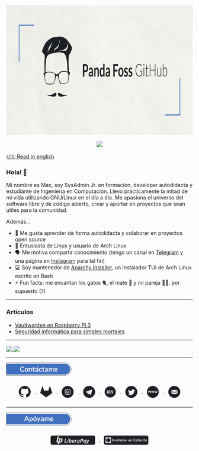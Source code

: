 <p align="center"><img src="assets/banner.png" height="350px"></img></p>

<p href="https://github.com/PandaFoss" align="center"><img src="https://komarev.com/ghpvc/?username=PandaFoss&style=flat-square&label=Vistas+al+perfil&color=4070bf"></img></p>

[🇺🇸 Read in english](README_EN.md)

### Hola! 👋

Mi nombre es Max, soy SysAdmin Jr. en formación, developer autodidacta y estudiante de Ingeniería en Computación. Llevo prácticamente la mitad de mi vida utilizando GNU/Linux en el día a día. Me apasiona el universo del software libre y de código abierto, crear y aportar en proyectos que sean útiles para la comunidad.

Además...

- 🧠 Me gusta aprender de forma autodidacta y colaborar en proyectos open source
- 🐧 Entusiasta de Linux y usuario de Arch Linux
- 🗣 Me motiva compartir conocimiento (tengo un canal en [Telegram](https://t.me/ElBlogDelPanda) y una página en [Instagram](https://www.instagram.com/pandafossblog/) para tal fin)
- 💻 Soy mantenedor de [Anarchy Installer](https://anarchyinstaller.org/), un instalador TUI de Arch Linux escrito en Bash
- ⚡️ Fun facts: me encantan los gatos 🐈, el mate 🧉 y mi pareja 👩🏼, por supuesto (?)

___

### Artículos
<!-- BLOG-POST-LIST:START -->
- [Vaultwarden en Raspberry Pi 3](https://pandafoss.github.io/vaultwarden-en-raspberry-pi-3/)
- [Seguridad informática para simples mortales](https://pandafoss.github.io/seguridad-informatica-para-simples-mortales/)
<!-- BLOG-POST-LIST:END -->

___

<a href="https://github.com/PandaFoss">
  <img align="center" src="https://github-readme-stats.vercel.app/api?username=PandaFoss&custom_title=Mis%20estad%C3%ADsticas%20de%20GitHub:&show_icons=true&locale=es&include_all_commits=true&hide_border=true&bg_color=f1f2f4&title_color=4070bf&icon_color=4070bf&text_color=1c1f24ff" width="49%" />
  <img align="center" src="http://github-readme-streak-stats.herokuapp.com?user=PandaFoss&hide_border=true&fire=4070BF&ring=4070BF&currStreakLabel=4070BF&background=F1F2F4&sideLabels=1C1F24&currStreakNum=1C1F24&stroke=636E80&sideNums=1C1F24&dates=636E80&border=636E80" width="49%" />
</a>

___

<p align="left"><img src="assets/contactame.png" height="35px"></img></p>

<p align="center">
<a href="https://github.com/PandaFoss">
  <img hspace="10" vspace="10" align="center" src="assets/github.png"></img>
</a>
<a href="https://gitlab.com/PandaFoss">
  <img hspace="10" vspace="10" align="center" src="assets/gitlab.png"></img>
</a>
<a href="https://www.instagram.com/pandafossblog/">
  <img hspace="10" vspace="10" align="center" src="assets/instagram.png"></img>
</a>
<a href="https://t.me/ElBlogDelPanda">
  <img hspace="10" vspace="10" align="center" src="assets/telegram.png"></img>
</a>
<a href="https://dev.to/pandafoss">
  <img hspace="10" vspace="10" align="center" src="assets/dev.png"></img>
</a>
<a href="https://twitter.com/PandaFoss">
  <img hspace="10" vspace="10" align="center" src="assets/twitter.png"></img>
</a>
<a href="https://pandafoss.github.io">
  <img hspace="10" vspace="10" align="center" src="assets/web.png"></img>
</a>
<a href="mailto:maxi.fg13@gmail.com">
  <img hspace="10" vspace="10" align="center" src="assets/mail.png"></img>
</a>
</p>

___

<p align="left"><img src="assets/apoyame.png" height="35px"></img></p>

<p align="center">
<a href="https://liberapay.com/PandaFoss/donate">
  <img hspace="10" vspace="10" align="center" src="assets/liberapay.png" height="25px"></img>
</a>
<a href="https://cafecito.app/pandafoss">
  <img hspace="10" vspace="10" align="center" src="assets/cafecito.png" height="25px"></img>
</a>
</p>
